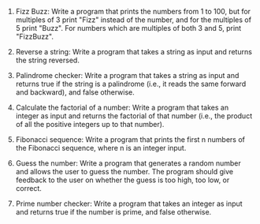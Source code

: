 1. Fizz Buzz: Write a program that prints the numbers from 1 to 100, but for multiples of 3 print "Fizz" instead of the number, and for the multiples of 5 print "Buzz". For numbers which are multiples of both 3 and 5, print "FizzBuzz".

2. Reverse a string: Write a program that takes a string as input and returns the string reversed.

3. Palindrome checker: Write a program that takes a string as input and returns true if the string is a palindrome (i.e., it reads the same forward and backward), and false otherwise.

4. Calculate the factorial of a number: Write a program that takes an integer as input and returns the factorial of that number (i.e., the product of all the positive integers up to that number).

5. Fibonacci sequence: Write a program that prints the first n numbers of the Fibonacci sequence, where n is an integer input.

6. Guess the number: Write a program that generates a random number and allows the user to guess the number. The program should give feedback to the user on whether the guess is too high, too low, or correct.

7. Prime number checker: Write a program that takes an integer as input and returns true if the number is prime, and false otherwise.